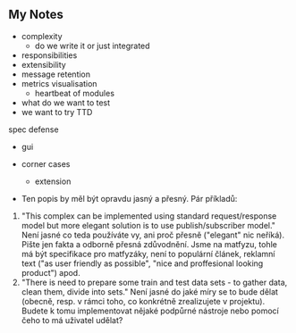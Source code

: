 ## My Notes

- complexity
  - do we write it or just integrated
- responsibilities
- extensibility
- message retention
- metrics visualisation
  - heartbeat of modules
- what do we want to test
- we want to try TTD

spec defense

- gui
- corner cases
  - extension

- Ten popis by měl být opravdu jasný a přesný. Pár příkladů: 
1. "This complex can be implemented using standard request/response 
model but more elegant solution is to use publish/subscriber model." 
Není jasné co teda používáte vy, ani proč přesně ("elegant" nic neříká). 
Pište jen fakta a odborně přesná zdůvodnění. Jsme na matfyzu, tohle má 
být specifikace pro matfyzáky, není to populární článek, reklamní text 
("as user friendly as possible", "nice and proffesional looking 
product") apod. 
2. "There is need to prepare some train and test data sets - to gather 
data, clean them, divide into sets." Není jasné do jaké míry se to bude 
dělat (obecně, resp. v rámci toho, co konkrétně zrealizujete v 
projektu). Budete k tomu implementovat nějaké podpůrné nástroje nebo 
pomocí čeho to má uživatel udělat? 
